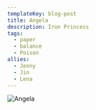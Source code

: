 ```yaml
---
templateKey: blog-post
title: Angela
description: Iron Princess
tags:
  - paper
  - balance
  - Poison
allies:
  - Jenny
  - Jin
  - Lena
---
```

![Angela](/img/Angela.png)